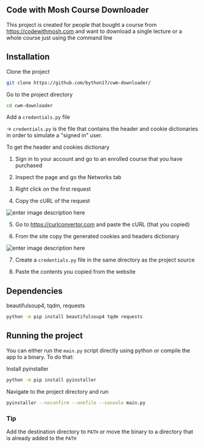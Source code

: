 ## Code with Mosh Course Downloader

This project is created for people that bought a course from https://codewithmosh.com and want to download a single lecture or a whole course just using the command line

## Installation

Clone the project

```bash
git clone https://github.com/bython17/cwm-downloader/
```

Go to the project directory

```bash
cd cwm-downloader
```

Add a `credentials.py` file

-> `credentials.py` is the file that contains the header and cookie dictionaries in order to simulate a "signed in" user.

To get the header and cookies dictionary

1. Sign in to your account and go to an enrolled course that you have purchased

2. Inspect the page and go the Networks tab

3. Right click on the first request

4. Copy the cURL of the request

![enter image description here](https://drive.google.com/uc?id=1Vlyed-H9NrAMsSVSsVLEC19M6WxW-eJV)

5. Go to https://curlconvertor.com and paste the cURL (that you copied)

6. From the site copy the generated cookies and headers dictionary

![enter image description here](https://drive.google.com/uc?id=1CuZa3Z5krWYVV6o4kEYJf8o7q-B6J1fx)

7. Create a `credentials.py` file in the same directory as the project source

8. Paste the contents you copied from the website

## Dependencies

beautifulsoup4, tqdm, requests

```bash
python -m pip install beautifulsoup4 tqdm requests
```

## Running the project

You can either run the `main.py` script directly using python or compile the app to a binary. To do that:

Install pyinstaller

```bash
python -m pip install pyinstaller
```

Navigate to the project directory and run

```bash
pyinstaller --noconfirm --onefile --console main.py
```

### Tip

Add the destination directory to `PATH` or move the binary to a directory that is already added to the `PATH`
